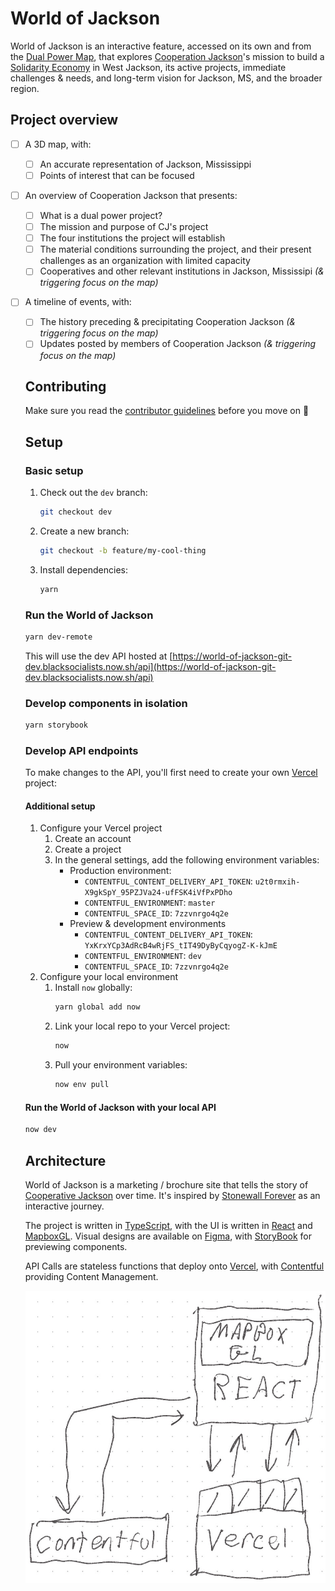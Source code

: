# World of Jackson

World of Jackson is an interactive feature, accessed on its own and from the [Dual Power Map](https://blacksocialists.us/dual-power-map), that explores [Cooperation Jackson](https://cooperationjackson.org/intro)'s mission to build a [Solidarity Economy](https://github.com/BSA-US/world-of-jackson/wiki/solidarity-economy) in West Jackson, its active projects, immediate challenges & needs, and long-term vision for Jackson, MS, and the broader region.

## Project overview

- [ ] A 3D map, with:
  - [ ] An accurate representation of Jackson, Mississippi
  - [ ] Points of interest that can be focused
- [ ] An overview of Cooperation Jackson that presents:
  - [ ] What is a dual power project?
  - [ ] The mission and purpose of CJ's project
  - [ ] The four institutions the project will establish
  - [ ] The material conditions surrounding the project, and their present challenges as an organization with limited capacity
  - [ ] Cooperatives and other relevant institutions in Jackson, Mississipi _(& triggering focus on the map)_
- [ ] A timeline of events, with:
  - [ ] The history preceding & precipitating Cooperation Jackson _(& triggering focus on the map)_
  - [ ] Updates posted by members of Cooperation Jackson _(& triggering focus on the map)_

  ## Contributing

    Make sure you read the [contributor guidelines](https://github.com/BSA-US/world-of-jackson/blob/master/CONTRIBUTING.md) before you move on :slightly_smiling_face:

    ## Setup

    ### Basic setup

    1. Check out the `dev` branch:
        ```sh
        git checkout dev
        ```
    2. Create a new branch:
        ```sh
        git checkout -b feature/my-cool-thing
        ```
    3. Install dependencies:
        ```sh
        yarn
        ```

    ### Run the World of Jackson

    ```sh
    yarn dev-remote
    ```

    This will use the dev API hosted at [https://world-of-jackson-git-dev.blacksocialists.now.sh/api](https://world-of-jackson-git-dev.blacksocialists.now.sh/api)

    ### Develop components in isolation

    ```sh
    yarn storybook
    ```

    ### Develop API endpoints

    To make changes to the API, you'll first need to create your own [Vercel](https://vercel.com) project:

    #### Additional setup

    1. Configure your Vercel project
        1. Create an account
        2. Create a project
        3. In the general settings, add the following environment variables:
            - Production environment:
                - `CONTENTFUL_CONTENT_DELIVERY_API_TOKEN`: `u2t0rmxih-X9gkSpY_95PZJVa24-ufFSK4iVfPxPDho`
                - `CONTENTFUL_ENVIRONMENT`: `master`
                - `CONTENTFUL_SPACE_ID`: `7zzvnrgo4q2e`
            - Preview & development environments
                - `CONTENTFUL_CONTENT_DELIVERY_API_TOKEN`: `YxKrxYCp3AdRcB4wRjFS_tIT49DyByCqyogZ-K-kJmE`
                - `CONTENTFUL_ENVIRONMENT`: `dev`
                - `CONTENTFUL_SPACE_ID`: `7zzvnrgo4q2e`
    3. Configure your local environment
        1. Install `now` globally:
            ```sh
            yarn global add now
            ```
        2. Link your local repo to your Vercel project:
            ```sh
            now
            ```
        3. Pull your environment variables:
            ```sh
            now env pull
            ```

    #### Run the World of Jackson with your local API

    ```sh
    now dev
    ```

    ## Architecture

    World of Jackson is a marketing / brochure site that tells the story of [Cooperative Jackson] over time. It's inspired by [Stonewall Forever] as an interactive journey.

    The project is written in [TypeScript], with the UI is written in [React] and [MapboxGL]. Visual designs are available on [Figma], with [StoryBook] for previewing components.

    API Calls are stateless functions that deploy onto [Vercel], with [Contentful] providing Content Management.

    ![Architecture Diagram](./architecture.jpeg)

    [React]: https://reactjs.org/
    [Contentful]: https://www.contentful.com/
    [StoryBook]: https://storybook.js.org/
    [MapboxGL]: https://docs.mapbox.com/mapbox-gl-js/api/
    [Figma]: https://www.figma.com/file/Fnz2yTpOqI7YYv05Y7qSEE/world-of-jackson?node-id=0%3A1
    [Vercel]: https://vercel.com/
    [TypeScript]: https://www.typescriptlang.org/
    [Stonewall Forever]: https://stonewallforever.org/
    [Cooperative Jackson]: https://cooperationjackson.org/